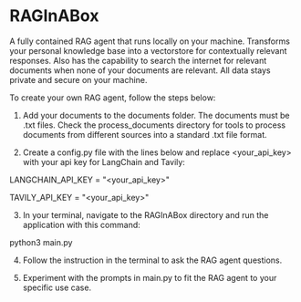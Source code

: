 # RAGInABox
A fully contained RAG agent that runs locally on your machine. Transforms your personal knowledge base into a vectorstore for contextually relevant responses. Also has the capability to search the internet for relevant documents when none of your documents are relevant. All data stays private and secure on your machine. 

To create your own RAG agent, follow the steps below:

1. Add your documents to the documents folder. The documents must be .txt files. Check the process_documents directory for tools to process documents from different sources into a standard .txt file format.

2. Create a config.py file with the lines below and replace <your_api_key> with your api key for LangChain and Tavily:

LANGCHAIN_API_KEY = "<your_api_key>"

TAVILY_API_KEY = "<your_api_key>"

3. In your terminal, navigate to the RAGInABox directory and run the application with this command:

python3 main.py

4. Follow the instruction in the terminal to ask the RAG agent questions.

5. Experiment with the prompts in main.py to fit the RAG agent to your specific use case.
